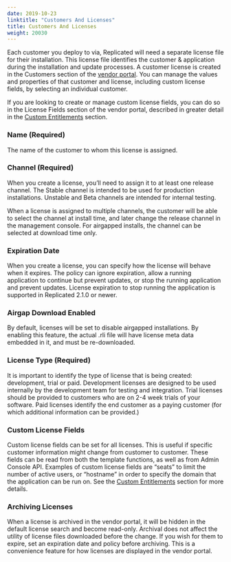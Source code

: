 ```yaml
---
date: 2019-10-23
linktitle: "Customers And Licenses"
title: Customers And Licenses
weight: 20030
---
```


Each customer you deploy to via, Replicated will need a separate license file for their installation. This license file identifies the customer & application during the installation and update processes. A customer license is created in the Customers section of the [vendor portal](https://vendor.replicated.com). You can manage the values and properties of that customer and license, including custom license fields, by selecting an individual customer.

If you are looking to create or manage custom license fields, you can do so in the License Fields section of the vendor portal, described in greater detail in the [Custom Entitlements](/vendor/entitlements/custom-entitlements) section. 


### Name (Required)
The name of the customer to whom this license is assigned.

### Channel (Required)
When you create a license, you’ll need to assign it to at least one release channel. The Stable channel is intended to be used for production installations. Unstable and Beta channels are intended for internal testing.

When a license is assigned to multiple channels, the customer will be able to select the channel at install time, and later change the release channel in the management console. For airgapped installs, the channel can be selected at download time only.

### Expiration Date
When you create a license, you can specify how the license will behave when it expires. The policy can ignore expiration, allow a running application to continue but prevent updates, or stop the running application and prevent updates. License expiration to stop running the application is supported in Replicated 2.1.0 or newer.

### Airgap Download Enabled
By default, licenses will be set to disable airgapped installations. By enabling this feature, the actual .rli file will have license meta data embedded in it, and must be re-downloaded.

### License Type (Required)
It is important to identify the type of license that is being created: development, trial or paid. Development licenses are designed to be used internally by the development team for testing and integration. Trial licenses should be provided to customers who are on 2-4 week trials of your software. Paid licenses identify the end customer as a paying customer (for which additional information can be provided.)

### Custom License Fields
Custom license fields can be set for all licenses. This is useful if specific customer information might change from customer to customer. These fields can be read from both the template functions, as well as from Admin Console API. Examples of custom license fields are “seats” to limit the number of active users, or “hostname” in order to specify the domain that the application can be run on. See the [Custom Entitlements](/vendor/entitlements/) section for more details. 

### Archiving Licenses
When a license is archived in the vendor portal, it will be hidden in the default license search and become read-only. Archival does not affect the utility of license files downloaded before the change. If you wish for them to expire, set an expiration date and policy before archiving. This is a convenience feature for how licenses are displayed in the vendor portal.

